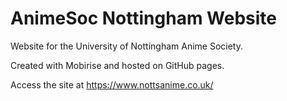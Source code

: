 # AnimeSoc Nottingham Website
Website for the University of Nottingham Anime Society.

Created with Mobirise and hosted on GitHub pages.

Access the site at https://www.nottsanime.co.uk/
